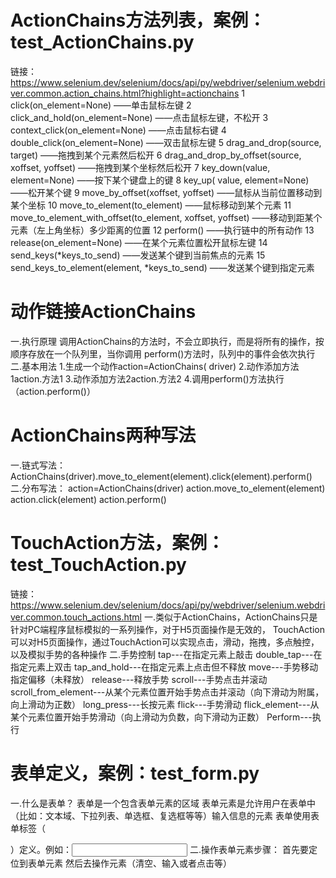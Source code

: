 # ActionChains方法列表，案例：test_ActionChains.py

链接：https://www.selenium.dev/selenium/docs/api/py/webdriver/selenium.webdriver.common.action_chains.html?highlight=actionchains
1 click(on_element=None) ——单击鼠标左键 2 click_and_hold(on_element=None) ——点击鼠标左键，不松开 3 context_click(on_element=None)
——点击鼠标右键 4 double_click(on_element=None) ——双击鼠标左键 5 drag_and_drop(source, target) ——拖拽到某个元素然后松开 6
drag_and_drop_by_offset(source, xoffset, yoffset) ——拖拽到某个坐标然后松开 7 key_down(value, element=None) ——按下某个键盘上的键 8 key_up(
value, element=None) ——松开某个键 9 move_by_offset(xoffset, yoffset) ——鼠标从当前位置移动到某个坐标 10 move_to_element(to_element)
——鼠标移动到某个元素 11 move_to_element_with_offset(to_element, xoffset, yoffset) ——移动到距某个元素（左上角坐标）多少距离的位置 12 perform()
——执行链中的所有动作 13 release(on_element=None) ——在某个元素位置松开鼠标左键 14 send_keys(*keys_to_send) ——发送某个键到当前焦点的元素 15
send_keys_to_element(element, *keys_to_send) ——发送某个键到指定元素

# 动作链接ActionChains

一.执行原理 调用ActionChains的方法时，不会立即执行，而是将所有的操作，按顺序存放在一个队列里，当你调用 perform()方法时，队列中的事件会依次执行 二.基本用法 1.生成一个动作action=ActionChains(
driver)
2.动作添加方法1action.方法1 3.动作添加方法2action.方法2 4.调用perform()方法执行（action.perform()）

# ActionChains两种写法

一.链式写法： ActionChains(driver).move_to_element(element).click(element).perform()
二.分布写法： action=ActionChains(driver)
action.move_to_element(element)
action.click(element)
action.perform()

# TouchAction方法，案例：test_TouchAction.py

链接：https://www.selenium.dev/selenium/docs/api/py/webdriver/selenium.webdriver.common.touch_actions.html
一.类似于ActionChains，ActionChains只是针对PC端程序鼠标模拟的一系列操作，对于H5页面操作是无效的，
TouchAction可以对H5页面操作，通过TouchAction可以实现点击，滑动，拖拽，多点触控，以及模拟手势的各种操作 二.手势控制 tap---在指定元素上敲击 double_tap---在指定元素上双击
tap_and_hold---在指定元素上点击但不释放 move---手势移动指定偏移（未释放） release---释放手势 scroll---手势点击并滚动
scroll_from_element---从某个元素位置开始手势点击并滚动（向下滑动为附属，向上滑动为正数） long_press---长按元素 flick---手势滑动
flick_element---从某个元素位置开始手势滑动（向上滑动为负数，向下滑动为正数） Perform---执行

# 表单定义，案例：test_form.py

一.什么是表单？ 表单是一个包含表单元素的区域 表单元素是允许用户在表单中（比如：文本域、下拉列表、单选框、复选框等等）输入信息的元素 表单使用表单标签（<form>）定义。例如：<from><input/></from>
二.操作表单元素步骤： 首先要定位到表单元素 然后去操作元素（清空、输入或者点击等）

